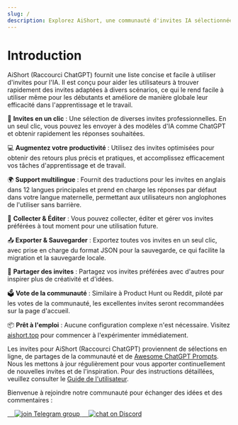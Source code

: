 ```yaml
---
slug: /
description: Explorez AiShort, une communauté d'invites IA sélectionnées. Nous fournissons des invites prêtes à l'emploi pour les grands modèles d'IA, prenant en charge plusieurs langues, des collections et des fonctionnalités de vote communautaire, conçues pour vous aider à simplifier votre flux de travail et à augmenter facilement votre productivité.
---
```


# Introduction

AiShort (Raccourci ChatGPT) fournit une liste concise et facile à utiliser d'invites pour l'IA. Il est conçu pour aider les utilisateurs à trouver rapidement des invites adaptées à divers scénarios, ce qui le rend facile à utiliser même pour les débutants et améliore de manière globale leur efficacité dans l'apprentissage et le travail.

🚀 **Invites en un clic** : Une sélection de diverses invites professionnelles. En un seul clic, vous pouvez les envoyer à des modèles d'IA comme ChatGPT et obtenir rapidement les réponses souhaitées.

💻 **Augmentez votre productivité** : Utilisez des invites optimisées pour obtenir des retours plus précis et pratiques, et accomplissez efficacement vos tâches d'apprentissage et de travail.

🌍 **Support multilingue** : Fournit des traductions pour les invites en anglais dans 12 langues principales et prend en charge les réponses par défaut dans votre langue maternelle, permettant aux utilisateurs non anglophones de l'utiliser sans barrière.

💾 **Collecter & Éditer** : Vous pouvez collecter, éditer et gérer vos invites préférées à tout moment pour une utilisation future.

📤 **Exporter & Sauvegarder** : Exportez toutes vos invites en un seul clic, avec prise en charge du format JSON pour la sauvegarde, ce qui facilite la migration et la sauvegarde locale.

🌟 **Partager des invites** : Partagez vos invites préférées avec d'autres pour inspirer plus de créativité et d'idées.

🗳️ **Vote de la communauté** : Similaire à Product Hunt ou Reddit, piloté par les votes de la communauté, les excellentes invites seront recommandées sur la page d'accueil.

📦 **Prêt à l'emploi** : Aucune configuration complexe n'est nécessaire. Visitez [aishort.top](https://www.aishort.top/fr/) pour commencer à l'expérimenter immédiatement.

Les invites pour AiShort (Raccourci ChatGPT) proviennent de sélections en ligne, de partages de la communauté et de [Awesome ChatGPT Prompts](https://github.com/f/awesome-chatgpt-prompts). Nous les mettons à jour régulièrement pour vous apporter continuellement de nouvelles invites et de l'inspiration. Pour des instructions détaillées, veuillez consulter le [Guide de l'utilisateur](https://www.aishort.top/fr/docs/guides/getting-started).

Bienvenue à rejoindre notre communauté pour échanger des idées et des commentaires :

<a href="https://t.me/aishort_top">
    <img src="https://img.shields.io/badge/Telegram-Group-blue?logo=telegram&style=for-the-badge" alt="join Telegram group" />
</a>

<a href="https://discord.gg/PZTQfJ4GjX">
    <img src="https://img.shields.io/discord/1048780149899939881?color=%2385c8c8&label=Discord&logo=discord&style=for-the-badge" alt="chat on Discord" />
</a>
